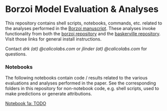 # Borzoi Model Evaluation & Analyses
This repository contains shell scripts, notebooks, commands, etc. related to the analyses performed in the [Borzoi manuscript](https://www.biorxiv.org/content/10.1101/2023.08.30.555582v1). These analyses invoke functionality from both the [borzoi repository](https://github.com/calico/borzoi.git) and the [baskerville repository](https://github.com/calico/baskerville.git). Visit those links for general install instructions.

Contact *drk (at) @calicolabs.com* or *jlinder (at) @calicolabs.com* for questions.

### Notebooks
The following notebooks contain code / results related to the various evaluations and analyses performed in the paper. See the corresponding folders in this repository for non-notebook code, e.g. shell scripts, used to make predictions or generate attributions.

[Notebook 1a: TODO](https://github.com/calico/borzoi-paper/blob/main/todo.ipynb)<br/>
